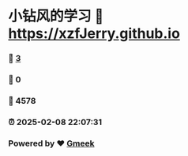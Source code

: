 # 小钻风的学习 :link: https://xzfJerry.github.io 
### :page_facing_up: [3](https://xzfJerry.github.io/tag.html) 
### :speech_balloon: 0 
### :hibiscus: 4578 
### :alarm_clock: 2025-02-08 22:07:31 
### Powered by :heart: [Gmeek](https://github.com/Meekdai/Gmeek)
